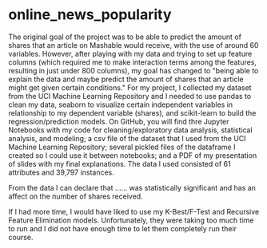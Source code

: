 # online_news_popularity

The original goal of the project was to be able to predict the amount of shares that an article on Mashable would receive, with the use of around 60 variables. However, after playing with my data and trying to set up feature columns (which required me to make interaction terms among the features, resulting in just under 800 columns), my goal has changed to "being able to explain the data and maybe predict the amount of shares that an article might get given certain conditions." For my project, I collected my dataset from the UCI Machine Learning Repository and I needed to use pandas to clean my data, seaborn to visualize certain independent variables in relationship to my dependent variable (shares), and scikit-learn to build the regression/prediction models. On GitHub, you will find thre Jupyter Notebooks with my code for cleaning/exploratory data analysis, statistical analysis, and modeling; a csv file of the dataset that I used from the UCI Machine Learning Repository; several pickled files of the dataframe I created so I could use it between notebooks; and a PDF of my presentation of slides with my final explanations. The data I used consisted of 61 attributes and 39,797 instances.

From the data I can declare that ...... was statistically significant and has an affect on the number of shares received.

If I had more time, I would have liked to use my K-Best/F-Test and Recursive Feature Elimination models. Unfortunately, they were taking too much time to run and I did not have enough time to let them completely run their course. 